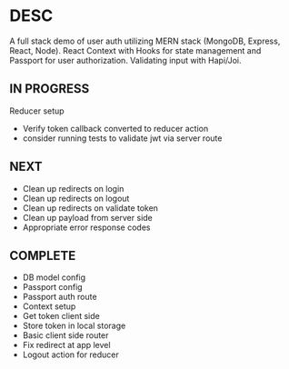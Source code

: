 # DESC

A full stack demo of user auth utilizing MERN stack (MongoDB, Express, React, Node). React Context with Hooks for state management and Passport for user authorization. Validating input with Hapi/Joi.

## IN PROGRESS

Reducer setup

-   Verify token callback converted to reducer action
-   consider running tests to validate jwt via server route

## NEXT

-   Clean up redirects on login
-   Clean up redirects on logout
-   Clean up redirects on validate token
-   Clean up payload from server side
-   Appropriate error response codes

## COMPLETE

-   DB model config
-   Passport config
-   Passport auth route
-   Context setup
-   Get token client side
-   Store token in local storage
-   Basic client side router
-   Fix redirect at app level
-   Logout action for reducer
